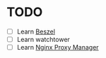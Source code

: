 # TODO
* [ ] Learn [Beszel](https://beszel.dev/)
* [ ] Learn watchtower
* [ ] Learn [Nginx Proxy Manager](https://github.com/NginxProxyManager/nginx-proxy-manager)
